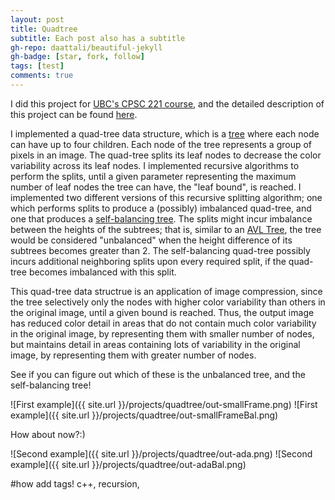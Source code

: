 ```yaml
---
layout: post
title: Quadtree
subtitle: Each post also has a subtitle
gh-repo: daattali/beautiful-jekyll
gh-badge: [star, fork, follow]
tags: [test]
comments: true
---
```


I did this project for [UBC's CPSC 221 course](https://courses.students.ubc.ca/cs/courseschedule?pname=subjarea&tname=subj-course&dept=CPSC&course=221), and the detailed description of this project can be found [here](https://www.students.cs.ubc.ca/~cs-221/2019W1/mps/p3/).

I implemented a quad-tree data structure, which is a [tree](<https://en.wikipedia.org/wiki/Tree_(data_structure)>) where each node can have up to four children. Each node of the tree represents a group of pixels in an image. The quad-tree splits its leaf nodes to decrease the color variability across its leaf nodes. I implemented recursive algorithms to perform the splits, until a given parameter representing the maximum number of leaf nodes the tree can have, the "leaf bound", is reached. I implemented two different versions of this recursive splitting algorithm; one which performs splits to produce a (possibly) imbalanced quad-tree, and one that produces a [self-balancing tree](https://en.wikipedia.org/wiki/Self-balancing_binary_search_tree). The splits might incur imbalance between the heights of the subtrees; that is, similar to an [AVL Tree](https://en.wikipedia.org/wiki/AVL_tree), the tree would be considered "unbalanced" when the height difference of its subtrees becomes greater than 2. The self-balancing quad-tree possibly incurs additional neighboring splits upon every required split, if the quad-tree becomes imbalanced with this split.

This quad-tree data structrue is an application of image compression, since the tree selectively only the nodes with higher color variability than others in the original image, until a given bound is reached. Thus, the output image has reduced color detail in areas that do not contain much color variability in the original image, by representing them with smaller number of nodes, but maintains detail in areas containing lots of variability in the original image, by representing them with greater number of nodes.

See if you can figure out which of these is the unbalanced tree, and the self-balancing tree!

![First example]({{ site.url }}/projects/quadtree/out-smallFrame.png)
![First example]({{ site.url }}/projects/quadtree/out-smallFrameBal.png)

How about now?:)

![Second example]({{ site.url }}/projects/quadtree/out-ada.png)
![Second example]({{ site.url }}/projects/quadtree/out-adaBal.png)

#how add tags! c++, recursion,

